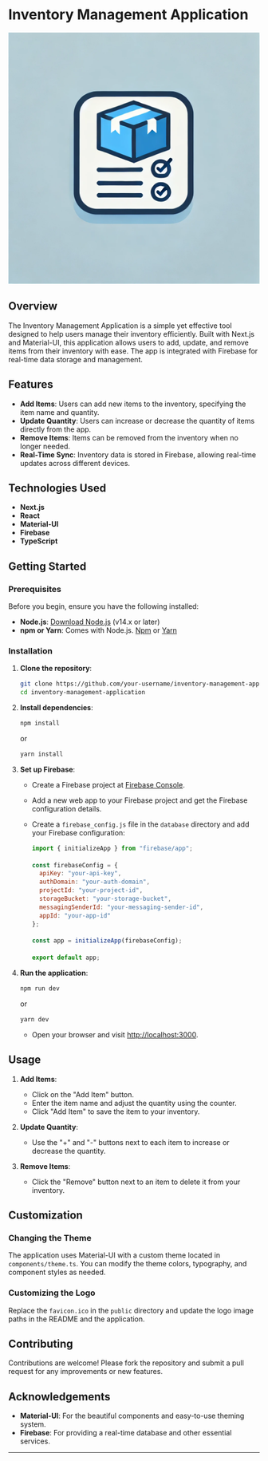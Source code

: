 # Inventory Management Application

![Logo](README_LOGO.png)

## Overview

The Inventory Management Application is a simple yet effective tool designed to help users manage their inventory efficiently. Built with Next.js and Material-UI, this application allows users to add, update, and remove items from their inventory with ease. The app is integrated with Firebase for real-time data storage and management.

## Features

- **Add Items**: Users can add new items to the inventory, specifying the item name and quantity.
- **Update Quantity**: Users can increase or decrease the quantity of items directly from the app.
- **Remove Items**: Items can be removed from the inventory when no longer needed.
- **Real-Time Sync**: Inventory data is stored in Firebase, allowing real-time updates across different devices.

## Technologies Used

- **Next.js**
- **React**
- **Material-UI**
- **Firebase**
- **TypeScript**

## Getting Started

### Prerequisites

Before you begin, ensure you have the following installed:

- **Node.js**: [Download Node.js](https://nodejs.org/) (v14.x or later)
- **npm or Yarn**: Comes with Node.js. [Npm](https://www.npmjs.com/) or [Yarn](https://yarnpkg.com/)

### Installation

1. **Clone the repository**:

   ```bash
   git clone https://github.com/your-username/inventory-management-application.git
   cd inventory-management-application
   ```

2. **Install dependencies**:

   ```bash
   npm install
   ```

   or

   ```bash
   yarn install
   ```

3. **Set up Firebase**:
   - Create a Firebase project at [Firebase Console](https://console.firebase.google.com/).
   - Add a new web app to your Firebase project and get the Firebase configuration details.
   - Create a `firebase_config.js` file in the `database` directory and add your Firebase configuration:

     ```javascript
     import { initializeApp } from "firebase/app";

     const firebaseConfig = {
       apiKey: "your-api-key",
       authDomain: "your-auth-domain",
       projectId: "your-project-id",
       storageBucket: "your-storage-bucket",
       messagingSenderId: "your-messaging-sender-id",
       appId: "your-app-id"
     };

     const app = initializeApp(firebaseConfig);

     export default app;
     ```

4. **Run the application**:

   ```bash
   npm run dev
   ```

   or

   ```bash
   yarn dev
   ```

   - Open your browser and visit [http://localhost:3000](http://localhost:3000).

## Usage

1. **Add Items**:
   - Click on the "Add Item" button.
   - Enter the item name and adjust the quantity using the counter.
   - Click "Add Item" to save the item to your inventory.

2. **Update Quantity**:
   - Use the "+" and "-" buttons next to each item to increase or decrease the quantity.

3. **Remove Items**:
   - Click the "Remove" button next to an item to delete it from your inventory.

## Customization

### Changing the Theme

The application uses Material-UI with a custom theme located in `components/theme.ts`. You can modify the theme colors, typography, and component styles as needed.

### Customizing the Logo

Replace the `favicon.ico` in the `public` directory and update the logo image paths in the README and the application.

## Contributing

Contributions are welcome! Please fork the repository and submit a pull request for any improvements or new features.

## Acknowledgements

- **Material-UI**: For the beautiful components and easy-to-use theming system.
- **Firebase**: For providing a real-time database and other essential services.

---

